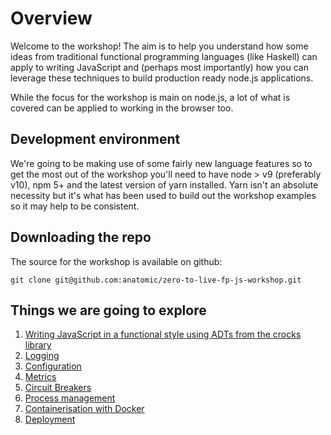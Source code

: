 # Overview

Welcome to the workshop! The aim is to help you understand how some ideas from traditional functional programming languages (like Haskell) can apply to writing JavaScript and (perhaps most importantly) how you can leverage these techniques to build production ready node.js applications.

While the focus for the workshop is main on node.js, a lot of what is covered can be applied to working in the browser too.

## Development environment

We're going to be making use of some fairly new language features so to get the most out of the workshop you'll need to have node > v9 (preferably v10), npm 5+ and the latest version of yarn installed. Yarn isn't an absolute necessity but it's what has been used to build out the workshop examples so it may help to be consistent.

## Downloading the repo

The source for the workshop is available on github:

`git clone git@github.com:anatomic/zero-to-live-fp-js-workshop.git`


## Things we are going to explore

1. [Writing JavaScript in a functional style using ADTs from the crocks library](./fp-js.md)
1. [Logging](./logging.md)
1. [Configuration](./configuration.md)
1. [Metrics](./metrics.md)
1. [Circuit Breakers](./circuit-breaker.md)
1. [Process management](./process-management.md)
1. [Containerisation with Docker](./docker.md)
1. [Deployment](./deployment.md)
